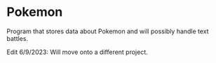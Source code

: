 # Pokemon
Program that stores data about Pokemon and will possibly handle text battles.

Edit 6/9/2023: Will move onto a different project.
